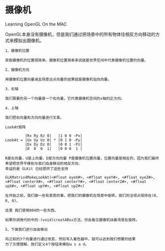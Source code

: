 # 摄像机
Learning OpenGL On the MAC 

OpenGL本身没有摄像机，但是我们通过把场景中的所有物体往相反方向移动的方式来模拟出摄像机。


    1、摄像机位置
    
    获取摄像机的位置很简单。摄像机位置简单来说就是世界空间中代表摄像机位置的向量。
    
    2、摄像机方向
    
    用摄像机位置向量减去场景远点向量的结果就是摄像机指向向量。
    
    3、右轴
    
    我们需要的另一个向量是一个右向量，它代表摄像机空间的x轴的正方向。
    
    4、上轴
    
    我们把右向量和方向向量进行叉乘。
    
    LookAt矩阵
    
             |Rx Ry Rz 0|   |1 0 0 -Px|
    LookAt = |Ux Uy Uz 0| * |0 1 0 -Py|
             |Dx Dy Dz 0|   |0 0 1 -Pz|
             |0  0  0  1|   |0 0 0  1 |

    R是右向量，U是上向量，D是方向向量 P是摄像机位置向量，位置向量是相反的，因为我们最终希望把世界平移到与我们自身移动的相反方向.
    幸运的是 GLKit 已经提供了这些支持
    
    GLKMatrix4MakeLookAt(<#float eyeX#>, <#float eyeY#>, <#float eyeZ#>, <#float centerX#>, <#float centerY#>, <#float centerZ#>, <#float upX#>, <#float upY#>, <#float upZ#>)
    
    在开始之前，我们做一些有意思的事。把我们的摄像机在场景中旋转。我们的注视点保持在(0, 0, 0)。
    
    这里 我们使用004的一些东西。
    
    如果你调用代码中的-(void)creatABox方法，你会看见摄像机绕着场景在旋转。
    
    5、下面我们进行自由移动
    
    将之前的3个向量进行通过改变，然后写入着色器中，就可以达到我们想要的结果
    为了方便理解，我们定义4个按钮来模拟w s a d。
